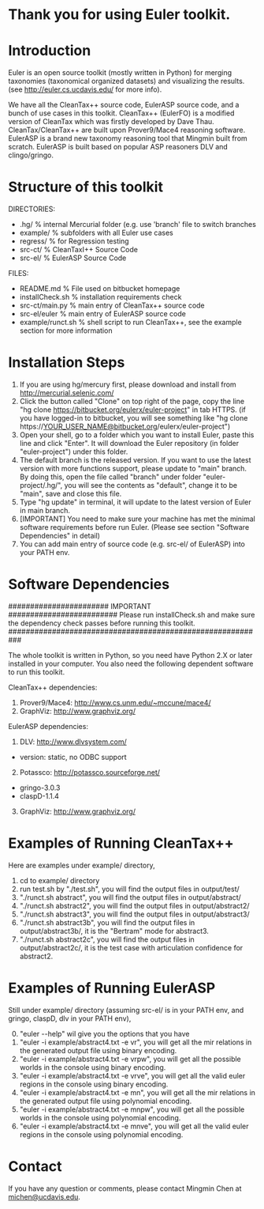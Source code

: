 # Thank you for using Euler toolkit.

# Introduction

Euler is an open source toolkit (mostly written in Python) for merging taxonomies (taxonomical organized datasets) and visualizing the results. (see http://euler.cs.ucdavis.edu/ for more info).

We have all the CleanTax++ source code, EulerASP source code, and a bunch of use cases in this toolkit. CleanTax++ (EulerFO) is a modified version of CleanTax which was firstly developed by Dave Thau. CleanTax/CleanTax++ are built upon Prover9/Mace4 reasoning software. EulerASP is a brand new taxonomy reasoning tool that Mingmin built from scratch. EulerASP is built based on popular ASP reasoners DLV and clingo/gringo.

# Structure of this toolkit
DIRECTORIES:
- .hg/			% internal Mercurial folder (e.g. use 'branch' file to switch branches
- example/		% subfolders with all Euler use cases
- regress/		% for Regression testing   
- src-ct/		% CleanTaxI++ Source Code
- src-el/		% EulerASP Source Code

FILES: 
- README.md		% File used on bitbucket homepage
- installCheck.sh	% installation requirements check
- src-ct/main.py	% main entry of CleanTax++ source code
- src-el/euler		% main entry of EulerASP source code
- example/runct.sh	% shell script to run CleanTax++, see the example section for more information

# Installation Steps
1. If you are using hg/mercury first, please download and install from http://mercurial.selenic.com/
2. Click the button called "Clone" on top right of the page, copy the line "hg clone https://bitbucket.org/eulerx/euler-project" in tab HTTPS. (if you have logged-in to bitbucket, you will see something like "hg clone https://YOUR_USER_NAME@bitbucket.org/eulerx/euler-project")
3. Open your shell, go to a folder which you want to install Euler, paste this line and click "Enter". It will download the Euler repository (in folder "euler-project") under this folder.
4. The default branch is the released version. If you want to use the latest version with more functions support, please update to "main" branch. By doing this, open the file called "branch" under folder "euler-project/.hg/", you will see the contents as "default", change it to be "main", save and close this file.
5. Type "hg update" in terminal, it will update to the latest version of Euler in main branch.
6. [IMPORTANT] You need to make sure your machine has met the minimal software requirements before run Euler. (Please see section "Software Dependencies" in detail)
7. You can add main entry of source code (e.g. src-el/ of EulerASP) into your PATH env. 

# Software Dependencies
####################### IMPORTANT #########################
Please run installCheck.sh and make sure the dependency check passes before running this toolkit.
###########################################################

The whole toolkit is written in Python, so you need have Python 2.X or later installed in your computer. You also need the following dependent software to run this toolkit.

CleanTax++ dependencies:

1. Prover9/Mace4:  http://www.cs.unm.edu/~mccune/mace4/
2. GraphViz:       http://www.graphviz.org/

EulerASP dependencies:

1. DLV:            http://www.dlvsystem.com/
  - version: static, no ODBC support
2. Potassco:       http://potassco.sourceforge.net/
  - gringo-3.0.3
  - claspD-1.1.4
3. GraphViz:       http://www.graphviz.org/

# Examples of Running CleanTax++

Here are examples under example/ directory,

1. cd to example/ directory
2. run test.sh by "./test.sh", you will find the output files in output/test/
3. "./runct.sh abstract", you will find the output files in output/abstract/
4. "./runct.sh abstract2", you will find the output files in output/abstract2/
5. "./runct.sh abstract3", you will find the output files in output/abstract3/
6. "./runct.sh abstract3b", you will find the output files in output/abstract3b/, it is the "Bertram" mode for abstract3.
7. "./runct.sh abstract2c", you will find the output files in output/abstract2c/, it is the test case with articulation confidence for abstract2.

# Examples of Running EulerASP

Still under example/ directory (assuming src-el/ is in your PATH env, and gringo, claspD, dlv in your PATH env),

0. "euler --help" wil give you the options that you have
1. "euler -i example/abstract4.txt -e vr", you will get all the mir relations in the generated output file using binary encoding.
2. "euler -i example/abstract4.txt -e vrpw", you will get all the possible worlds in the console using binary encoding.
3. "euler -i example/abstract4.txt -e vrve", you will get all the valid euler regions in the console using binary encoding.
4. "euler -i example/abstract4.txt -e mn", you will get all the mir relations in the generated output file using polynomial encoding.
5. "euler -i example/abstract4.txt -e mnpw", you will get all the possible worlds in the console using polynomial encoding.
6. "euler -i example/abstract4.txt -e mnve", you will get all the valid euler regions in the console using polynomial encoding.

# Contact

If you have any question or comments, please contact Mingmin Chen at michen@ucdavis.edu.
